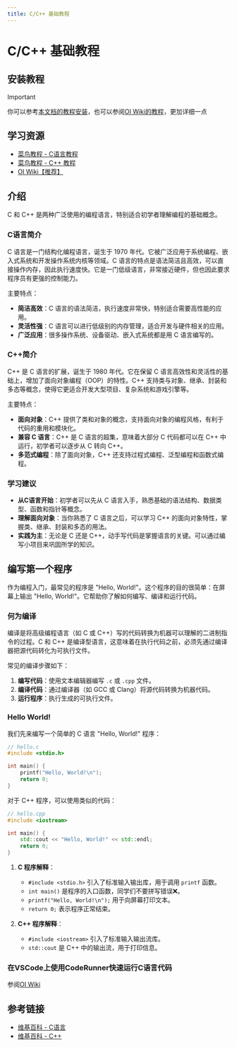 ```yaml
---
title: C/C++ 基础教程
---
```

# C/C++ 基础教程

## 安装教程

>[!IMPORTANT]
你可以参考[本文档的教程安装](/文档/👋环境配置/Visual%20Studio%20Code%20安装配置.md)，也可以参阅[OI Wiki的教程](https://oi.wiki/tools/editor/vscode/)，更加详细一点

## 学习资源

 - [菜鸟教程 - C语言教程](https://www.runoob.com/cprogramming/c-tutorial.html)
 - [菜鸟教程 - C++ 教程](https://www.runoob.com/cplusplus/cpp-tutorial.html)
 - [OI Wiki【推荐】](https://oi.wiki/)

## 介绍

C 和 C++ 是两种广泛使用的编程语言，特别适合初学者理解编程的基础概念。

### C语言简介
C 语言是一门结构化编程语言，诞生于 1970 年代。它被广泛应用于系统编程、嵌入式系统和开发操作系统内核等领域。C 语言的特点是语法简洁且高效，可以直接操作内存，因此执行速度快。它是一门低级语言，非常接近硬件，但也因此要求程序员有更强的控制能力。

主要特点：
- **简洁高效**：C 语言的语法简洁，执行速度非常快，特别适合需要高性能的应用。
- **灵活性强**：C 语言可以进行低级别的内存管理，适合开发与硬件相关的应用。
- **广泛应用**：很多操作系统、设备驱动、嵌入式系统都是用 C 语言编写的。

### C++简介
C++ 是 C 语言的扩展，诞生于 1980 年代。它在保留 C 语言高效性和灵活性的基础上，增加了面向对象编程（OOP）的特性。C++ 支持类与对象、继承、封装和多态等概念，使得它更适合开发大型项目、复杂系统和游戏引擎等。

主要特点：
- **面向对象**：C++ 提供了类和对象的概念，支持面向对象的编程风格，有利于代码的重用和模块化。
- **兼容 C 语言**：C++ 是 C 语言的超集，意味着大部分 C 代码都可以在 C++ 中运行，初学者可以逐步从 C 转向 C++。
- **多范式编程**：除了面向对象，C++ 还支持过程式编程、泛型编程和函数式编程。

### 学习建议
- **从C语言开始**：初学者可以先从 C 语言入手，熟悉基础的语法结构、数据类型、函数和指针等概念。
- **理解面向对象**：当你熟悉了 C 语言之后，可以学习 C++ 的面向对象特性，掌握类、继承、封装和多态的用法。
- **实践为主**：无论是 C 还是 C++，动手写代码是掌握语言的关键。可以通过编写小项目来巩固所学的知识。

## 编写第一个程序

作为编程入门，最常见的程序是 "Hello, World!"。这个程序的目的很简单：在屏幕上输出 "Hello, World!"。它帮助你了解如何编写、编译和运行代码。

### 何为编译

编译是将高级编程语言（如 C 或 C++）写的代码转换为机器可以理解的二进制指令的过程。C 和 C++ 是编译型语言，这意味着在执行代码之前，必须先通过编译器把源代码转化为可执行文件。

常见的编译步骤如下：
1. **编写代码**：使用文本编辑器编写 `.c` 或 `.cpp` 文件。
2. **编译代码**：通过编译器（如 GCC 或 Clang）将源代码转换为机器代码。
3. **运行程序**：执行生成的可执行文件。

### Hello World!

我们先来编写一个简单的 C 语言 "Hello, World!" 程序：

```c
// hello.c
#include <stdio.h>

int main() {
    printf("Hello, World!\n");
    return 0;
}
```

对于 C++ 程序，可以使用类似的代码：

```cpp
// hello.cpp
#include <iostream>

int main() {
    std::cout << "Hello, World!" << std::endl;
    return 0;
}
```

1. **C 程序解释**：
   - `#include <stdio.h>` 引入了标准输入输出库，用于调用 `printf` 函数。
   - `int main()` 是程序的入口函数，同学们不要拼写错误❌。
   - `printf("Hello, World!\n");` 用于向屏幕打印文本。
   - `return 0;` 表示程序正常结束。

2. **C++ 程序解释**：
   - `#include <iostream>` 引入了标准输入输出流库。
   - `std::cout` 是 C++ 中的输出流，用于打印信息。

### 在VSCode上使用CodeRunner快速运行C语言代码

参阅[OI Wiki](https://oi.wiki/tools/editor/vscode/#%E4%BD%BF%E7%94%A8-code-runner-%E6%89%A9%E5%B1%95%E8%BF%90%E8%A1%8C%E4%BB%A3%E7%A0%81)

## 参考链接

 - [维基百科 - C语言](https://zh.wikipedia.org/wiki/C%E8%AF%AD%E8%A8%80)
 - [维基百科 - C++](https://zh.wikipedia.org/wiki/C%2B%2B)